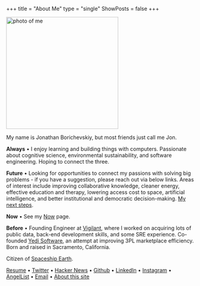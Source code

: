 +++
title = "About Me"
type = "single"
ShowPosts = false
+++

<img src="/profile.jpg" alt="photo of me" width="300"/>

My name is Jonathan Borichevskiy, but most friends just call me Jon.

**Always** • I enjoy learning and building things with computers. Passionate about cognitive science, environmental sustainability, and software engineering. Hoping to connect the three. 
 
**Future** • Looking for opportunities to connect my passions with solving big problems - if you have a suggestion, please reach out via below links. Areas of interest include improving collaborative knowledge, cleaner energy, effective education and therapy, lowering access cost to space, artificial intelligence, and better institutional and democratic decision-making. [My next steps](/posts/next-steps-2019).

**Now** • See my [Now](/now) page.

**Before** • Founding Engineer at [Vigilant](https://vigilant.cc), where I worked on acquiring lots of public data, back-end development skills, and some SRE experience. Co-founded [Yedi Software](https://www.yedi.io/), an attempt at improving 3PL marketplace efficiency. Born and raised in Sacramento, California. 

Citizen of [Spaceship Earth](https://youtu.be/3ZB2La-oCVI?t=9).

[Resume](/borichevskiy_jonathan.pdf) • [Twitter](https://twitter.com/jborichevskiy) • [Hacker News](https://news.ycombinator.com/user?id=jborichevskiy) • [Github](https://github.com/jborichevskiy) • [LinkedIn](https://www.linkedin.com/in/jonathanborichevskiy/) • [Instagram](https://www.instagram.com/jborichevskiy/) • [AngelList](https://angel.co/jonathanborichevskiy) • [Email](mailto:jonathan@borichevskiy.com) • [About this site](/about-blog)